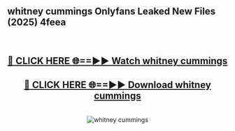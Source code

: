 <h2>whitney cummings Onlyfans Leaked New Files (2025) 4feea</h2>
<br>
<div align="center">
<h2><a href="https://mediafiles.top/whitney_cummings&ref=git" rel="nofollow">🔴 CLICK HERE 🌐==►► Watch whitney cummings</a></h2>
<h2><a href="https://mediafiles.top/whitney_cummings&ref=git" rel="nofollow">🔴 CLICK HERE 🌐==►► Download whitney cummings</a></h2>
<br>
<a href="https://mediafiles.top/whitney_cummings&ref=git" rel="nofollow" data-target="animated-image.originalLink"><img src="https://i.ibb.co.com/xMMVF88/686577567.gif" alt="whitney cummings" style="max-width: 100%; display: inline-block;" data-target="animated-image.originalImage"></a>
</div>
<br>
<br>
